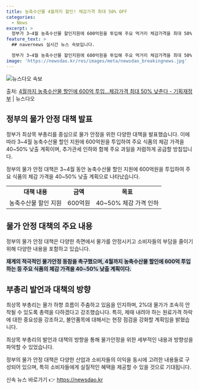 ```yaml
---
title: 농축수산물 4월까지 할인! 체감가격 최대 50% OFF
categories:
  - News
excerpt: >
  정부가 3~4월 농축수산물 할인지원에 600억원을 투입해 주요 먹거리 체감가격을 최대 50% 인하하겠다고 밝…
feature_text: >
  ## navernews 실시간 뉴스 속보입니다.

  정부가 3~4월 농축수산물 할인지원에 600억원을 투입해 주요 먹거리 체감가격을 최대 50% 인하하겠다고 밝…
image: 'https://newsdao.kr/res/images/meta/newsdao_breakingnews.jpg'
---
```


![뉴스다오 속보](https://newsdao.kr/res/images/meta/newsdao_breakingnews.jpg)

<p>출처: <a href="https://newsdao.kr/3279" rel="dofollow">4월까지 농축수산물 할인에 600억 투입…체감가격 최대 50% 낮춘다 - 기획재정부</a> | 뉴스다오</p>

<h2 data-ke-size="size26">정부의 물가 안정 대책 발표</h2>
정부가 최상목 부총리를 중심으로 물가 안정을 위한 다양한 대책을 발표했습니다. 이에 따라 3~4월 농축수산물 할인 지원에 600억원을 투입하여 주요 식품의 체감 가격을 40~50% 낮출 계획이며, 추가관세 인하와 함께 주요 과일을 저렴하게 공급할 방침입니다.

<p data-ke-size="size16">정부의 물가 안정 대책은 3~4월 동안 농축수산물 할인 지원에 600억원을 투입하여 주요 식품의 체감 가격을 40~50% 낮출 계획으로 나타났습니다.</p>

<table>
  <tr>
    <td style="text-align: center; height: 17px;"><b>대책 내용</b></td>
    <td style="text-align: center; height: 17px;"><b>금액</b></td>
    <td style="text-align: center; height: 17px;"><b>목표</b></td>
  </tr>
  <tr>
    <td style="text-align: center;">농축수산물 할인 지원</td>
    <td style="text-align: center;">600억원</td>
    <td style="text-align: center;">40~50% 체감 가격 인하</td>
  </tr>
</table>

<h2 data-ke-size="size26">물가 안정 대책의 주요 내용</h2>
정부의 물가 안정 대책은 다양한 측면에서 물가를 안정시키고 소비자들의 부담을 줄이기 위해 다양한 내용을 포함하고 있습니다. 

<b><span style="background-color: #21538527;">재계의 적극적인 물가안정 동참을 촉구했으며, 4월까지 농축수산물 할인에 600억 투입하는 등 주요 식품의 체감 가격을 40~50% 낮출 계획이다.</span></b>

<h2 data-ke-size="size26">부총리 발언과 대책의 방향</h2>
최상목 부총리는 물가 하향 흐름이 주춤하고 있음을 인지하며, 2%대 물가가 조속히 안착될 수 있도록 총력을 다하겠다고 강조했습니다. 특히, 제때 내려야 하는 원료가격 하락에 대한 중요성을 강조하고, 불안품목에 대해서는 현장 점검을 강화할 계획임을 밝혔습니다.

<p data-ke-size="size16">최상목 부총리의 발언과 대책의 방향을 통해 물가안정을 위한 세부적인 내용과 방향성을 파악할 수 있었습니다.</p>

정부의 물가 안정 대책은 다양한 산업과 소비자들의 이익을 동시에 고려한 내용들로 구성되어 있으며, 특히 소비자들에게 실질적인 혜택을 제공할 수 있을 것으로 기대됩니다. 

신속 뉴스 바로가기 👉 <a href="https://newsdao.kr" rel="dofollow">https://newsdao.kr</a>


